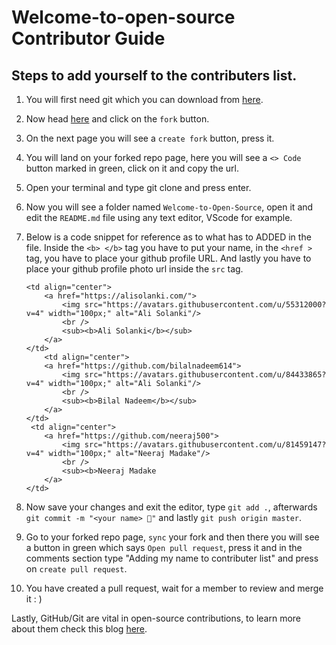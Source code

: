# Welcome-to-open-source Contributor Guide

## Steps to add yourself to the contributers list.

1) You will first need git which you can download from [here](https://git-scm.com/downloads).

2) Now head [here](https://github.com/alisolanki/Welcome-to-Open-Source) and click on the `fork` button.

3) On the next page you will see a `create fork` button, press it.

4) You will land on your forked repo page, here you will see a `<> Code` button marked in green, click on it and copy the url.

5) Open your terminal and type git clone <url you copied> and press enter.

6) Now you will see a folder named `Welcome-to-Open-Source`, open it and edit the `README.md` file using any text editor, VScode for example.

7) Below is a code snippet for reference as to what has to ADDED in the file. Inside the `<b> </b>` tag you have to put your name, in the `<href >` tag, you have to place your github profile URL. And lastly you have to place your github profile photo url inside the `src` tag.

    ```
    <td align="center">
        <a href="https://alisolanki.com/">
            <img src="https://avatars.githubusercontent.com/u/55312000?v=4" width="100px;" alt="Ali Solanki"/>
            <br />
            <sub><b>Ali Solanki</b></sub>
        </a>
    </td>
        <td align="center">
        <a href="https://github.com/bilalnadeem614">
            <img src="https://avatars.githubusercontent.com/u/84433865?v=4" width="100px;" alt="Ali Solanki"/>
            <br />
            <sub><b>Bilal Nadeem</b></sub>
        </a>
    </td>
     <td align="center">
        <a href="https://github.com/neeraj500">
            <img src="https://avatars.githubusercontent.com/u/81459147?v=4" width="100px;" alt="Neeraj Madake"/>
            <br />
            <sub><b>Neeraj Madake
        </a>
    </td>
    ```

8) Now save your changes and exit the editor, type `git add .`, afterwards `git commit -m "<your name> 🍉"` and lastly `git push origin master`.

9) Go to your forked repo page, `sync` your fork and then there you will see a button in green which says `Open pull request`, press it and in the comments section type "Adding my name to contributer list" and press on `create pull request`.

10) You have created a pull request, wait for a member to review and merge it : )

Lastly, GitHub/Git are vital in open-source contributions, to learn more about them check this blog [here](https://dragon2002.hashnode.dev/git-and-github-must-know-guide#heading-setting-up-github).
